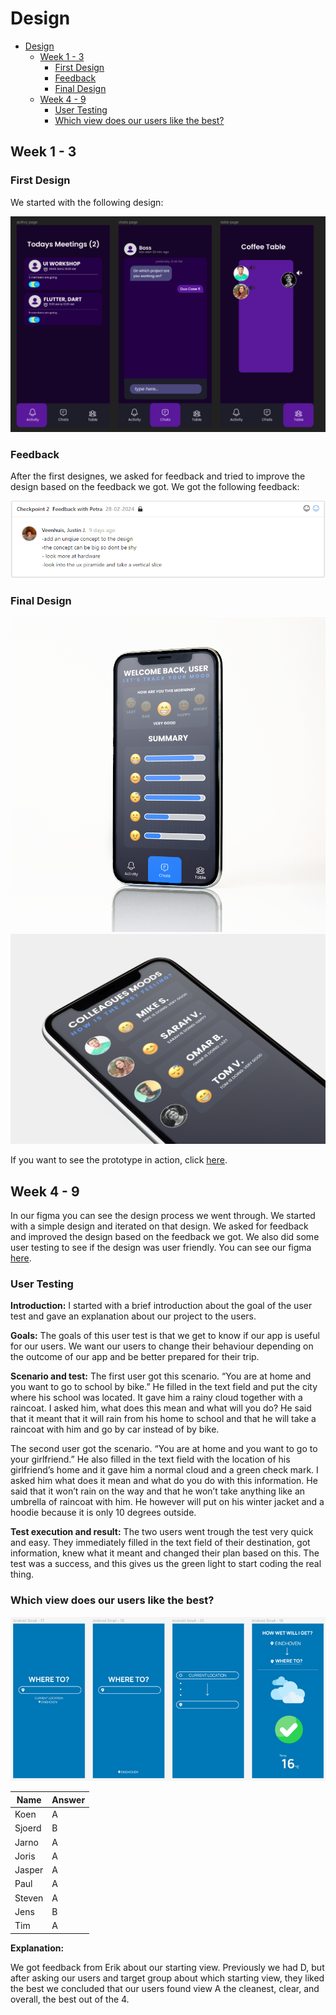 # Design

-   [Design](#design)
    -   [Week 1 - 3](#week-1---3)
        -   [First Design](#first-design)
        -   [Feedback](#feedback)
        -   [Final Design](#final-design)
    -   [Week 4 - 9](#week-4---9)
        -   [User Testing](#user-testing)
        -   [Which view does our users like the best?](#which-view-does-our-users-like-the-best)

## Week 1 - 3

### First Design

We started with the following design:

![First Design](../Images/first-iteration-case5.png)

### Feedback

After the first designes, we asked for feedback and tried to improve the design based on the feedback we got. We got the following feedback:

![Feedback](../Images/feedback_petra.png)

### Final Design

![Home Page](../Images/picture1.png)
![Moods Page](../Images/picture2.png)

If you want to see the prototype in action, click [here](https://www.figma.com/file/crZXBvnwvBReC5GO1RuGAu/Justin's-Prototype-Remote-Working).

## Week 4 - 9

In our figma you can see the design process we went through. We started with a simple design and iterated on that design. We asked for feedback and improved the design based on the feedback we got. We also did some user testing to see if the design was user friendly. You can see our figma [here](https://www.figma.com/file/Te79kCJxemQHlWli2oAud8/WEATHER-APP).

### User Testing

**Introduction:**
I started with a brief introduction about the goal of the user test and gave an explanation about our project to the users.

**Goals:**
The goals of this user test is that we get to know if our app is useful for our users. We want our users to change their behaviour depending on the outcome of our app and be better prepared for their trip.

**Scenario and test:**
The first user got this scenario. “You are at home and you want to go to school by bike.” He filled in the text field and put the city where his school was located. It gave him a rainy cloud together with a raincoat. I asked him, what does this mean and what will you do? He said that it meant that it will rain from his home to school and that he will take a raincoat with him and go by car instead of by bike.

The second user got the scenario. “You are at home and you want to go to your girlfriend.” He also filled in the text field with the location of his girlfriend’s home and it gave him a normal cloud and a green check mark. I asked him what does it mean and what do you do with this information. He said that it won’t rain on the way and that he won’t take anything like an umbrella of raincoat with him. He however will put on his winter jacket and a hoodie because it is only 10 degrees outside.

**Test execution and result:**
The two users went trough the test very quick and easy. They immediately filled in the text field of their destination, got information, knew what it meant and changed their plan based on this. The test was a success, and this gives us the green light to start coding the real thing.

### Which view does our users like the best?

![Home Page](../Images/question.png)

| Name   | Answer |
| ------ | ------ |
| Koen   | A      |
| Sjoerd | B      |
| Jarno  | A      |
| Joris  | A      |
| Jasper | A      |
| Paul   | A      |
| Steven | A      |
| Jens   | B      |
| Tim    | A      |

**Explanation:**

We got feedback from Erik about our starting view. Previously we had D, but after asking our users and target group about which starting view, they liked the best we concluded that our users found view A the cleanest, clear, and overall, the best out of the 4.
